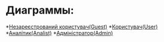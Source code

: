 # Диаграммы:

*[Незареєстрований користувач(Guest)](https://github.com/teramont/databaseQuestioning/tree/master/Information/Diagrams)
*[Користувач(User)](https://github.com/teramont/databaseQuestioning/blob/master/Information/Diagrams/user.md)
*[Аналітик(Analist)](https://github.com/teramont/databaseQuestioning/blob/master/Information/Diagrams/analist.md)
*[Адміністратор(Admin)](https://github.com/teramont/databaseQuestioning/blob/master/Information/Diagrams/admin.md)
